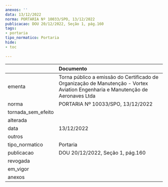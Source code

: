 ```yaml
---
anexos: ''
data: 13/12/2022
norma: PORTARIA Nº 10033/SPO, 13/12/2022
publicacao: DOU 20/12/2022, Seção 1, pág.160
tags:
- portaria
tipo_normatico: Portaria
hide: 
- toc 
 
---
```


|                    | Documento                                                                                                                        |
|:-------------------|:---------------------------------------------------------------------------------------------------------------------------------|
| ementa             | Torna público a emissão do Certificado de Organização de Manutenção -  Vortex Aviation Engenharia e Manutenção de Aeronaves Ltda |
| norma              | PORTARIA Nº 10033/SPO, 13/12/2022                                                                                                |
| tornada_sem_efeito |                                                                                                                                  |
| alterada           |                                                                                                                                  |
| data               | 13/12/2022                                                                                                                       |
| outros             |                                                                                                                                  |
| tipo_normatico     | Portaria                                                                                                                         |
| publicacao         | DOU 20/12/2022, Seção 1, pág.160                                                                                                 |
| revogada           |                                                                                                                                  |
| em_vigor           |                                                                                                                                  |
| anexos             |                                                                                                                                  |